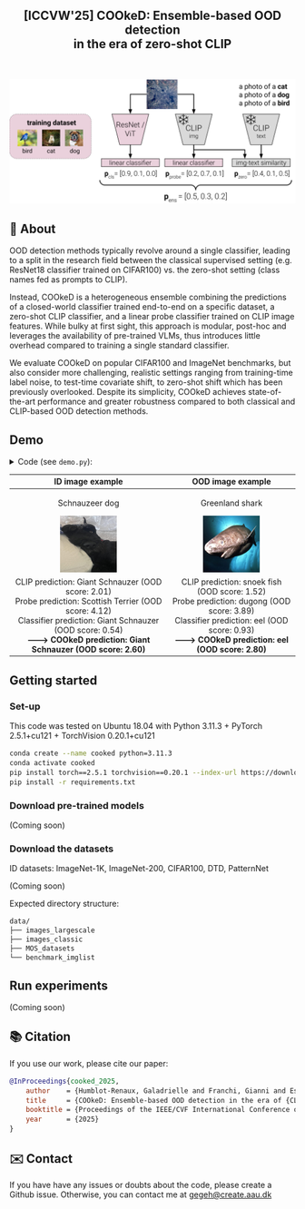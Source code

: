 <h2 align="center">[ICCVW'25] COOkeD: Ensemble-based OOD detection<br/> in the era of zero-shot CLIP</a></h2>

  <!-- <p align="center">
    <a href="https://arxiv.org/abs/??"><img alt="arXiv" src="https://img.shields.io/badge/arXiv-2402.15509-b31b1b.svg"></a> 
  </p> -->

<br>

<p align="center">
<img alt="COOkeD diagram" src="illustrations/cooked_diagram.png" width="600">
</p>

## 🔎 About

OOD detection methods typically revolve around a single classifier, leading to a split in the research field between the classical supervised setting (e.g. ResNet18 classifier trained on CIFAR100) vs. the zero-shot setting (class names fed as prompts to CLIP). 

Instead, COOkeD is a heterogeneous ensemble combining the predictions of a closed-world classifier trained end-to-end on a specific dataset, a zero-shot CLIP classifier, and a linear probe classifier trained on CLIP image features. While bulky at first sight, this approach is modular, post-hoc and leverages the availability of pre-trained VLMs, thus introduces little overhead compared to training a single standard classifier.

We evaluate COOkeD on popular CIFAR100 and ImageNet benchmarks, but also consider more challenging, realistic settings ranging from training-time label noise, to test-time covariate shift, to zero-shot shift which has been previously overlooked. Despite its simplicity, COOkeD achieves state-of-the-art performance and greater robustness compared to both classical and CLIP-based OOD detection methods.


## Demo

<details>
<summary>Code (see <code>demo.py</code>):</summary>

```python
from PIL import Image
import torch
from model_utils import get_classifier_model, get_clip_model, get_probe_model
from data_utils import preprocess_for_clip, preprocess_for_cls, get_label_to_class_mapping

# load trained models
device = "cuda" # or "cuda" if you have a GPU
clip_variant = "ViT-B-16+openai" # or ViT-B-16+openai, ViT-L-14+openai, ViT-H-14+laion2b_s32b_b79k
classifier = get_classifier_model("imagenet","resnet18-ft", is_torchvision_ckpt=True, device=device)
probe = get_probe_model("imagenet", clip_variant, device=device)
clip, clip_tokenizer, clip_logit_scale = get_clip_model(clip_variant, device=device)

clip.eval() # pre-trained CLIP model from open_clip
probe.eval() # linear probe trained on CLIP image features from ID dataset
classifier.eval() # Resnet18 trained on ID dataset

# define ID classes and encode prompts
class_mapping = get_label_to_class_mapping("imagenet")
prompts = ["a photo of a [cls]".replace("[cls]",f"{class_mapping[idx]}") for idx in range(len(class_mapping))]
with torch.no_grad():
    prompt_features = clip.encode_text(clip_tokenizer(prompts).to(device))
    prompt_features_normed = prompt_features / prompt_features.norm(dim=-1, keepdim=True)

image_paths = [ # example images
    "illustrations/IMG_0409-768x1176.jpg", # schnautzer dog, ID
    "illustrations/greenland_shark.jpg" # greenland shark, OOD
]

ood_scoring = lambda softmax_probs: torch.distributions.Categorical(probs=softmax_probs).entropy().item() # entropy as OOD score
#ood_scoring = lambda softmax_probs: torch.max(softmax_probs, dim=1).values.item() # maximum softmax probability (MSP) as OOD score

for image_path in image_paths:
    print(f"---------------{image_path}-------------------")
    image = Image.open(image_path).convert("RGB")

    # note: different normalization for CLIP image encoder vs. standard classifier
    image_normalized_clip = preprocess_for_clip(image).to(device)
    image_normalized_cls = preprocess_for_cls(image).to(device)

    with torch.no_grad():
        # 1. get zero-shot CLIP prediction
        clip_image_features = clip.encode_image(image_normalized_clip)
        clip_image_features_normed = clip_image_features / clip_image_features.norm(dim=-1, keepdim=True)
        text_sim = (clip_image_features_normed @ prompt_features_normed.T)
        softmax_clip_t100 = (clip_logit_scale * text_sim).softmax(dim=1)

        # 2. get probe CLIP prediction
        softmax_probe = probe(clip_image_features).softmax(dim=1)

        # 3. get classifier prediction
        softmax_classifier = classifier(image_normalized_cls).softmax(dim=1)

    # 4. combined prediction
    softmax_ensemble = torch.stack([softmax_clip_t100, softmax_probe, softmax_classifier]).mean(0)

    # class prediction and OOD scores
    pred = softmax_ensemble.argmax(dim=1)
    ood_score = ood_scoring(softmax_ensemble)

    print("CLIP prediction:", class_mapping[softmax_clip_t100.argmax(dim=1).item()], f"(OOD score: {ood_scoring(softmax_clip_t100):.2f})")
    print("Probe prediction:", class_mapping[softmax_probe.argmax(dim=1).item()], f"(OOD score: {ood_scoring(softmax_probe):.2f})")
    print("Classifier prediction:", class_mapping[softmax_classifier.argmax(dim=1).item()], f"(OOD score: {ood_scoring(softmax_classifier):.2f})")
    print("---> COOkeD prediction:", class_mapping[pred.item()] , f"(OOD score: {ood_score:.2f})")
    
    print(f"--------------------------------------------------------------------------------------------------------------")
```
</details>

| ID image example | OOD image example |
|:---:|:---:|
| <p align="center">Schnauzeer dog</p><img alt="COOkeD diagram" src="illustrations/IMG_0409-768x1176.jpg" width="100" height="100"> | <p align="center">Greenland shark</p><img alt="COOkeD diagram" src="illustrations/greenland_shark.jpg"  width="100" height="100"> |
| CLIP prediction: Giant Schnauzer (OOD score: 2.01)<br>Probe prediction: Scottish Terrier (OOD score: 4.12)<br>Classifier prediction: Giant Schnauzer (OOD score: 0.54)<br>**---> COOkeD prediction: Giant Schnauzer (OOD score: 2.60)** | CLIP prediction: snoek fish (OOD score: 1.52)<br>Probe prediction: dugong (OOD score: 3.89)<br>Classifier prediction: eel (OOD score: 0.93)<br>**---> COOkeD prediction: eel (OOD score: 2.80)** |

## Getting started

### Set-up

This code was tested on Ubuntu 18.04 with Python 3.11.3 + PyTorch 2.5.1+cu121 + TorchVision 0.20.1+cu121

```bash
conda create --name cooked python=3.11.3
conda activate cooked
pip install torch==2.5.1 torchvision==0.20.1 --index-url https://download.pytorch.org/whl/cu121
pip install -r requirements.txt
```

### Download pre-trained models

(Coming soon)

### Download the datasets

ID datasets: ImageNet-1K, ImageNet-200, CIFAR100, DTD, PatternNet

(Coming soon)

Expected directory structure:

```
data/
├── images_largescale
├── images_classic
├── MOS_datasets
└── benchmark_imglist
```

## Run experiments

(Coming soon)

## 📚 Citation
If you use our work, please cite our paper:

```bibtex
@InProceedings{cooked_2025,
    author    = {Humblot-Renaux, Galadrielle and Franchi, Gianni and Escalera, Sergio and Moeslund, Thomas B.},
    title     = {COOkeD: Ensemble-based OOD detection in the era of {CLIP}},
    booktitle = {Proceedings of the IEEE/CVF International Conference on Computer Vision (ICCV) Workshops},
    year      = {2025}
}
```

## ✉️ Contact

If you have have any issues or doubts about the code, please create a Github issue. Otherwise, you can contact me at gegeh@create.aau.dk